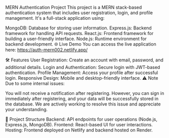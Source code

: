 MERN Authentication Project
This project is a MERN stack-based authentication system that includes user registration, login, and profile management. It's a full-stack application using:

MongoDB: Database for storing user information.
Express.js: Backend framework for handling API requests.
React.js: Frontend framework for building a user-friendly interface.
Node.js: Runtime environment for backend development.
🌐 Live Demo
You can access the live application here:
https://auth-mern002.netlify.app/

🛠️ Features
User Registration: Create an account with email, password, and additional details.
Login and Authentication: Secure login with JWT-based authentication.
Profile Management: Access your profile after successful login.
Responsive Design: Mobile and desktop-friendly interface.
⚠️ Note
Due to some internal issues:

You will not receive a notification after registering.
However, you can sign in immediately after registering, and your data will be successfully stored in the database.
We are actively working to resolve this issue and appreciate your understanding.

📂 Project Structure
Backend: API endpoints for user operations (Node.js, Express.js, MongoDB).
Frontend: React-based UI for user interactions.
Hosting: Frontend deployed on Netlify and backend hosted on Render.

